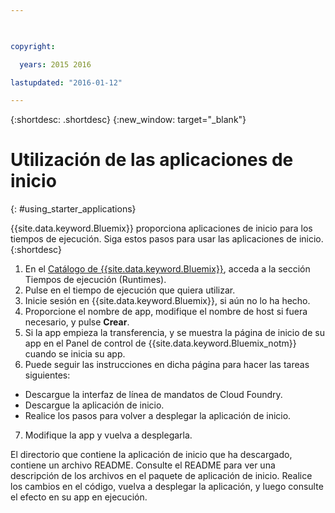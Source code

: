 ```yaml
---

 

copyright:

  years: 2015 2016

lastupdated: "2016-01-12" 

---
```


{:shortdesc: .shortdesc}
{:new_window: target="_blank"}

# Utilización de las aplicaciones de inicio
{: #using_starter_applications}

{{site.data.keyword.Bluemix}} proporciona aplicaciones de inicio para los tiempos de ejecución.
Siga estos pasos para usar las aplicaciones de inicio.
{:shortdesc}

1. En el [Catálogo de {{site.data.keyword.Bluemix}}](https://console.{DomainName}/catalog/),
acceda a la sección Tiempos de ejecución (Runtimes).
2. Pulse en el tiempo de ejecución que quiera utilizar.
3. Inicie sesión en {{site.data.keyword.Bluemix}}, si aún no lo ha hecho.
4. Proporcione el nombre de app, modifique el nombre de host si fuera necesario, y pulse **Crear**.
5. Si la app empieza la transferencia, y se muestra la página de inicio de su app en el Panel de control de {{site.data.keyword.Bluemix_notm}} cuando se inicia su app.
6. Puede seguir las instrucciones en dicha página para hacer las tareas siguientes:
  * Descargue la interfaz de línea de mandatos de Cloud Foundry.
  * Descargue la aplicación de inicio.
  * Realice los pasos para volver a desplegar la aplicación de inicio.
7. Modifique la app y vuelva a desplegarla.

El directorio que contiene la aplicación de inicio que ha descargado, contiene un archivo README.  Consulte el README
para ver una descripción de los archivos en el paquete de aplicación de inicio.  Realice los cambios en el código, vuelva a desplegar la
aplicación, y luego consulte el efecto en su app en ejecución.  
